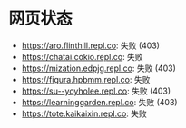 # 网页状态
- https://aro.flinthill.repl.co: 失败 (403)
- https://chatai.cokio.repl.co: 失败
- https://mization.edpjg.repl.co: 失败 (403)
- https://figura.hpbmm.repl.co: 失败
- https://su--yoyholee.repl.co: 失败 (403)
- https://learninggarden.repl.co: 失败 (403)
- https://tote.kaikaixin.repl.co: 失败
